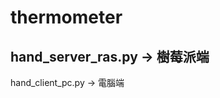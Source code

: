 # thermometer

hand_server_ras.py  -> 樹莓派端
--------------------------------
hand_client_pc.py   -> 電腦端
